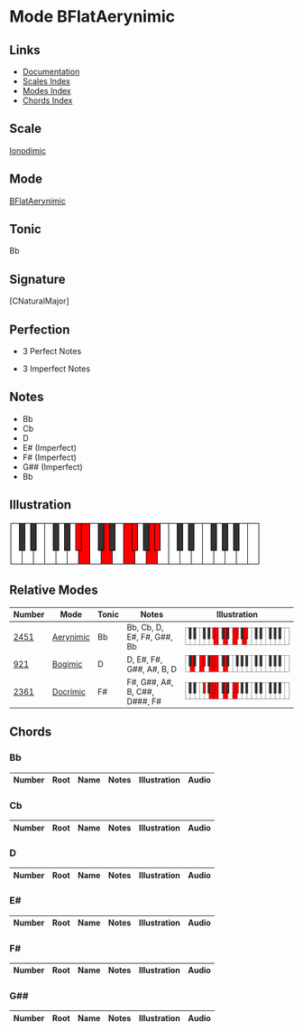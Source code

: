 # Mode BFlatAerynimic

## Links

- [Documentation](index.md)
- [Scales Index](Scales.md)
- [Modes Index](Modes.md)
- [Chords Index](Chords.md)

## Scale

[Ionodimic](ScaleIonodimic.md)

## Mode

[BFlatAerynimic](ModeBFlatAerynimic.md)

## Tonic

Bb

## Signature

[CNaturalMajor]

## Perfection

 - 3 Perfect Notes

 - 3 Imperfect Notes

## Notes

- Bb
- Cb
- D
- E# (Imperfect)
- F# (Imperfect)
- G## (Imperfect)
- Bb

## Illustration

![BFlatAerynimic](ModeBFlatAerynimic.png)

## Relative Modes

| Number | Mode | Tonic | Notes | Illustration |
|--------|------|-------|-------|--------------|
| [2451](https://ianring.com/musictheory/scales/2451) | [Aerynimic](ModeAerynimic.md) | Bb | Bb, Cb, D, E#, F#, G##, Bb | ![BFlatAerynimic](ModeBFlatAerynimic.png) |
| [921](https://ianring.com/musictheory/scales/921) | [Bogimic](ModeBogimic.md) | D | D, E#, F#, G##, A#, B, D | ![DNaturalBogimic](ModeDNaturalBogimic.png) |
| [2361](https://ianring.com/musictheory/scales/2361) | [Docrimic](ModeDocrimic.md) | F# | F#, G##, A#, B, C##, D###, F# | ![FSharpDocrimic](ModeFSharpDocrimic.png) |

## Chords

### Bb

| Number | Root | Name | Notes | Illustration | Audio |
|--------|------|------|-------|--------------|-------|

### Cb

| Number | Root | Name | Notes | Illustration | Audio |
|--------|------|------|-------|--------------|-------|

### D

| Number | Root | Name | Notes | Illustration | Audio |
|--------|------|------|-------|--------------|-------|

### E#

| Number | Root | Name | Notes | Illustration | Audio |
|--------|------|------|-------|--------------|-------|

### F#

| Number | Root | Name | Notes | Illustration | Audio |
|--------|------|------|-------|--------------|-------|

### G##

| Number | Root | Name | Notes | Illustration | Audio |
|--------|------|------|-------|--------------|-------|

